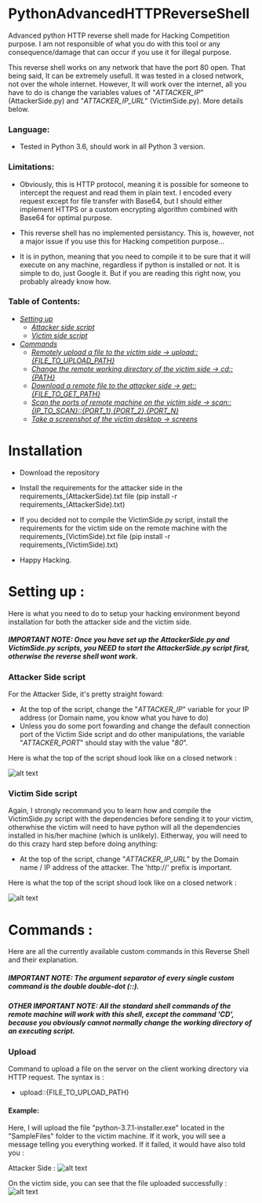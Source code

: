 # PythonAdvancedHTTPReverseShell
Advanced python HTTP reverse shell made for Hacking Competition purpose. I am not responsible of what you do with this tool or any consequence/damage that can occur if you use it for illegal purpose.

This reverse shell works on any network that have the port 80 open. That being said, It can be extremely usefull. It was tested in a closed network, not over the whole internet. However, It will work over the internet, all you have to do is change the variables values of "*ATTACKER_IP*" (AttackerSide.py) and "*ATTACKER_IP_URL*" (VictimSide.py). More details below.

### Language: ### 

- Tested in Python 3.6, should work in all Python 3 version.

### Limitations: ###

- Obviously, this is HTTP protocol, meaning it is possible for someone to intercept the request and read them in plain text. I encoded every request except for file transfer with Base64, but I should either implement HTTPS or a custom encrypting algorithm combined with Base64 for optimal purpose.
               
- This reverse shell has no implemented persistancy. This is, however, not a major issue if you use this for Hacking competition purpose...

- It is in python, meaning that you need to compile it to be sure that it will execute on any machine, regardless if python is installed or not. It is simple to do, just Google it. But if you are reading this right now, you probably already know how.

### Table of Contents: ###
- [*Setting up*](https://github.com/FanaticPythoner/PythonAdvancedHTTPReverseShell#setting-up-)
  - [*Attacker side script*](https://github.com/FanaticPythoner/PythonAdvancedHTTPReverseShell#attacker-side-script)
  - [*Victim side script*](https://github.com/FanaticPythoner/PythonAdvancedHTTPReverseShell#victim-side-script)
- [*Commands*](https://github.com/FanaticPythoner/PythonAdvancedHTTPReverseShell#Commands-)
  - [*Remotely upload a file to the victim side -> upload::{FILE_TO_UPLOAD_PATH}*](https://github.com/FanaticPythoner/PythonAdvancedHTTPReverseShell#upload)
  - [*Change the remote working directory of the victim side -> cd::{PATH}*](https://github.com/FanaticPythoner/PythonAdvancedHTTPReverseShell#cd)
  - [*Download a remote file to the attacker side -> get::{FILE_TO_GET_PATH}*](https://github.com/FanaticPythoner/PythonAdvancedHTTPReverseShell#get)
  - [*Scan the ports of remote machine on the victim side -> scan::{IP_TO_SCAN}::{PORT_1},{PORT_2},{PORT_N}*](https://github.com/FanaticPythoner/PythonAdvancedHTTPReverseShell#scan)
  - [*Take a screenshot of the victim desktop -> screens*](https://github.com/FanaticPythoner/PythonAdvancedHTTPReverseShell#screens-command)
  
# Installation

- Download the repository

- Install the requirements for the attacker side in the requirements_(AttackerSide).txt file (pip install -r requirements_(AttackerSide).txt)

- If you decided not to compile the VictimSide.py script, install the requirements for the victim side on the remote machine with the requirements_(VictimSide).txt file (pip install -r requirements_(VictimSide).txt)

- Happy Hacking.


# Setting up :

Here is what you need to do to setup your hacking environment beyond installation for both the attacker side and the victim side.
##### IMPORTANT NOTE: Once you have set up the AttackerSide.py and VictimSide.py scripts, you NEED to start the AttackerSide.py script first, otherwise the reverse shell wont work.

### Attacker Side script ###

For the Attacker Side, it's pretty straight foward: 
- At the top of the script, change the "*ATTACKER_IP*" variable for your IP address (or Domain name, you know what you have to do)
- Unless you do some port fowarding and change the default connection port of the Victim Side script and do other manipulations, the variable "*ATTACKER_PORT*" should stay with the value "*80*".

Here is what the top of the script shoud look like on a closed network :

![alt text](https://i.imgur.com/OtStUWN.jpg)

### Victim Side script ###
Again, I strongly recommand you to learn how and compile the VictimSide.py script with the dependencies before sending it to your victim, otherwhise the victim will need to have python will all the dependencies installed in his/her machine (which is unlikely). Eitherway, you will need to do this crazy hard step before doing anything:
- At the top of the script, change "*ATTACKER_IP_URL*" by the Domain name / IP address of the attacker. The 'http://' prefix is important.

Here is what the top of the script shoud look like on a closed network :

![alt text](https://i.imgur.com/4G42IUF.jpg)

# Commands :

Here are all the currently available custom commands in this Reverse Shell and their explanation.
##### IMPORTANT NOTE: The argument separator of every single custom command is the double double-dot (::).
##### OTHER IMPORTANT NOTE: All the standard shell commands of the remote machine will work with this shell, except the command 'CD', because you obviously cannot normally change the working directory of an executing script.

### Upload ###

Command to upload a file on the server on the client working directory via HTTP request. The syntax is :
- upload::{FILE_TO_UPLOAD_PATH}

#### Example:

Here, I will upload the file "python-3.7.1-installer.exe" located in the "SampleFiles" folder to the victim machine. If it work, you will see a message telling you everything worked. If it failed, it would have also told you :

Attacker Side :
![alt text](https://i.imgur.com/WSRDQ5Q.jpg)

On the victim side, you can see that the file uploaded successfully :
![alt text](https://i.imgur.com/UaCknZa.jpg)
